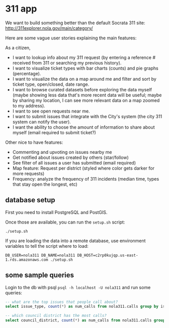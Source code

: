 # 311 app

We want to build something better than the default Socrata 311 site:
http://311explorer.nola.gov/main/category/

Here are some vague user stories explaining the main features:

As a citizen,
* I want to lookup info about my 311 request (by entering a reference # received from 311 or searching my previous history).
* I want to visualize ticket types with bar charts (counts) and pie graphs (percentage).
* I want to visualize the data on a map around me and filter and sort by ticket type, open/closed, date range.
* I want to browse curated datasets before exploring the data myself (maybe showing less data that's
more recent data will be useful; maybe by sharing my location, I can see more relevant data on a map
zoomed to my address).
* I want to see open requests near me.
* I want to submit issues that integrate with the City's system (the city 311 system can notify the user).
* I want the ability to choose the amount of information to share about myself (email required to submit ticket?)

Other nice to have features:
* Commenting and upvoting on issues nearby me
* Get notified about issues created by others (star/follow)
* See filter of all issues a user has submitted (email required)
* Map feature: Request per district (styled where color gets darker for more requests)
* Frequency: analyze the frequency of 311 incidents (median time, types
  that stay open the longest, etc)


## database setup

First you need to install PostgreSQL and PostGIS.

Once those are available, you can run the `setup.sh` script:

```
./setup.sh
```

If you are loading the data into a remote database, use environment variables
to tell the script where to load:

```
DB_USER=nola311 DB_NAME=nola311 DB_HOST=c2rp0kujqp.us-east-1.rds.amazonaws.com ./setup.sh
```

## some sample queries

Login to the db with psql `psql -h localhost -U nola311` and run some queries:

```sql
-- what are the top issues that people call about?
select issue_type, count(*) as num_calls from nola311.calls group by issue_type order by num_calls desc;

-- which council district has the most calls?
select council_district, count(*) as num_calls from nola311.calls group by council_district order by num_calls desc;
```

